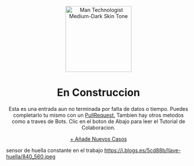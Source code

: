  <div style="text-align:center;">
 
<img src="https://raw.githubusercontent.com/Tarikul-Islam-Anik/Animated-Fluent-Emojis/master/Emojis/People%20with%20professions/Man%20Factory%20Worker%20Medium%20Skin%20Tone.png" alt="Man Technologist Medium-Dark Skin Tone" width="180px" />

 # En Construccion 
Esta es una entrada aun no terminada por falta de datos o tiempo. Puedes completarlo tu mismo con un <a href="https://github.com/weskerty/DemoDirect/fork">PullRequest.</a> Tambien hay otros metodos como a traves de Bots. Clic en el boton de Abajo para leer el Tutorial de Colaboracion.

 <a href="README.md" class="back-button">+ Añade Nuevos Casos</a>
</div>



sensor de huella constante en el trabajo
https://i.blogs.es/5cd88b/llave-huella/840_560.jpeg